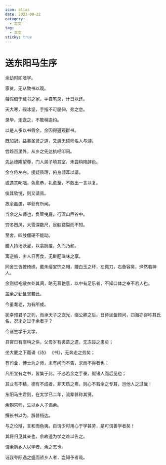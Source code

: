 ```yaml
---
icon: alias
date: 2023-09-22
category:
  - 古文
tag:
  - 古文
sticky: true
---
```



# 送东阳马生序

<!-- more -->

余幼时即嗜学。

家贫，无从致书以观。

每假借于藏书之家，手自笔录，计日以还。

天大寒，砚冰坚，手指不可屈伸，弗之怠。

录毕，走送之，不敢稍逾约。

以是人多以书假余，余因得遍观群书。

既加冠，益慕圣贤之道，又患无硕师名人与游。

尝趋百里外，从乡之先达执经叩问。

先达德隆望尊，门人弟子填其室，未尝稍降辞色。

余立侍左右，援疑质理，俯身倾耳以请。

或遇其叱咄，色愈恭，礼愈至，不敢出一言以复。

俟其欣悦，则又请焉。

故余虽愚，卒获有所闻。


当余之从师也，负箧曳屣，行深山巨谷中。

穷冬烈风，大雪深数尺，足肤皲裂而不知。

至舍，四肢僵硬不能动。

媵人持汤沃灌，以衾拥覆，久而乃和。

寓逆旅，主人日再食，无鲜肥滋味之享。

同舍生皆披绮绣，戴朱缨宝饰之帽，腰白玉之环，左佩刀，右备容臭，烨然若神人。

余则缊袍敝衣处其间，略无慕艳意，以中有足乐者，不知口体之奉不若人也。

盖余之勤且坚若此。

今虽耄老，为有所成。

犹幸预君子之列，而承天子之宠光，缀公卿之后，日侍坐备顾问，四海亦谬称其氏名，况才之过于余者乎？

今诸生学于太学，

县官日有廪稍之供，父母岁有裘葛之遗，无冻馁之患矣；

坐大厦之下而诵《诗》 《书》，无奔走之劳矣；

有司业，博士为之师，未有问而不告，求而不得者也；

凡所宜有之书，皆集于此，不必若余之手录，假诸人而后见也；

其业有不精，德有不成者，非天质之卑，则心不若余之专耳，岂他人之过哉！

东阳马生君则，在太学已二年，流辈甚称其贤。

余朝京师，生以乡人子谒余。

撰长书以为<pinyin text="贽" title="zhi(四声)"></pinyin>，辞甚畅达。

与之论辩，言和而色夷。自谓少时用心于学甚劳，是可谓善学者矣！

其将归见其亲也，余故道为学之难以告之。

谓余勉乡人以学者，余之志也。

诋我夸际遇之盛而骄乡人者，岂知予者哉。